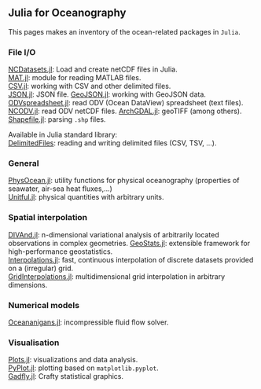 ## Julia for Oceanography

This pages makes an inventory of the ocean-related packages in `Julia`.

### File I/O
[NCDatasets.jl](https://github.com/Alexander-Barth/NCDatasets.jl): Load and create netCDF files in Julia.      
[MAT.jl](https://github.com/JuliaIO/MAT.jl): module for reading MATLAB files.      
[CSV.jl](https://github.com/JuliaData/CSV.jl): working with CSV and other delimited files.      
[JSON.jl](https://github.com/JuliaIO/JSON.jl): JSON file.
[GeoJSON.jl](https://github.com/JuliaGeo/GeoJSON.jl): working with GeoJSON data.     
[ODVspreadsheet.jl](https://github.com/gher-ulg/DIVAnd.jl/blob/master/src/ODVspreadsheet.jl): read ODV (Ocean DataView) spreadsheet (text files).     
[NCODV.jl](https://github.com/gher-ulg/DIVAnd.jl/blob/master/src/NCODV.jl): read ODV netCDF files.
[ArchGDAL.jl](https://github.com/yeesian/ArchGDAL.jl): geoTIFF (among others).      
[Shapefile.jl](https://github.com/JuliaGeo/Shapefile.jl): parsing `.shp` files.


Available in Julia standard library:      
[DelimitedFiles](https://docs.julialang.org/en/v1/stdlib/DelimitedFiles/): reading and writing delimited files (CSV, TSV, ...).

### General

[PhysOcean.jl](https://github.com/gher-ulg/PhysOcean.jl): utility functions for physical oceanography (properties of seawater, air-sea heat fluxes,...)       
[Unitful.jl](https://github.com/PainterQubits/Unitful.jl): physical quantities with arbitrary units.          


### Spatial interpolation
[DIVAnd.jl](https://github.com/gher-ulg/DIVAnd.jl): n-dimensional variational analysis of arbitrarily located observations in complex geometries.
[GeoStats.jl](https://github.com/juliohm/GeoStats.jl): extensible framework for high-performance geostatistics.     
[Interpolations.jl](https://github.com/JuliaMath/Interpolations.jl): fast, continuous interpolation of discrete datasets provided on a (irregular) grid.          
[GridInterpolations.jl](https://github.com/sisl/GridInterpolations.jl): multidimensional grid interpolation in arbitrary dimensions.     


### Numerical models

[Oceananigans.jl](https://github.com/climate-machine/Oceananigans.jl): incompressible fluid flow solver.

### Visualisation

[Plots.jl](https://github.com/JuliaPlots/Plots.jl): visualizations and data analysis.     
[PyPlot.jl](https://github.com/JuliaPy/PyPlot.jl): plotting based on `matplotlib.pyplot`.     
[Gadfly.jl](https://github.com/GiovineItalia/Gadfly.jl): Crafty statistical graphics.      
